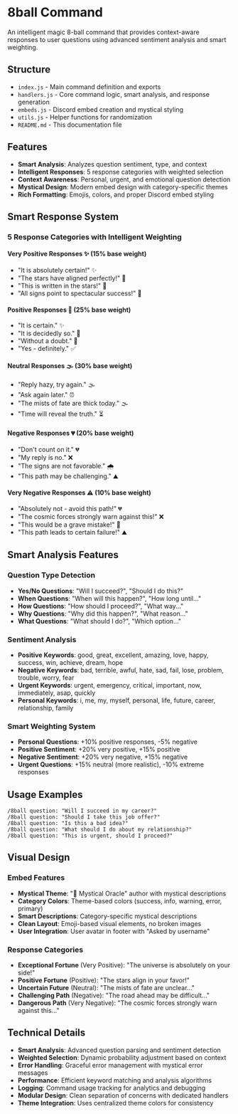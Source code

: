 # 8ball Command

An intelligent magic 8-ball command that provides context-aware responses to user questions using advanced sentiment analysis and smart weighting.

## Structure

- `index.js` - Main command definition and exports
- `handlers.js` - Core command logic, smart analysis, and response generation
- `embeds.js` - Discord embed creation and mystical styling
- `utils.js` - Helper functions for randomization
- `README.md` - This documentation file

## Features

- **Smart Analysis**: Analyzes question sentiment, type, and context
- **Intelligent Responses**: 5 response categories with weighted selection
- **Context Awareness**: Personal, urgent, and emotional question detection
- **Mystical Design**: Modern embed design with category-specific themes
- **Rich Formatting**: Emojis, colors, and proper Discord embed styling

## Smart Response System

### 5 Response Categories with Intelligent Weighting

#### Very Positive Responses ✨ (15% base weight)

- "It is absolutely certain!" ✨
- "The stars have aligned perfectly!" 🌟
- "This is written in the stars!" 🔮
- "All signs point to spectacular success!" 🚀

#### Positive Responses 🌟 (25% base weight)

- "It is certain." ✨
- "It is decidedly so." 🌟
- "Without a doubt." 💫
- "Yes - definitely." ✅

#### Neutral Responses 🌫️ (30% base weight)

- "Reply hazy, try again." 🌫️
- "Ask again later." ⏰
- "The mists of fate are thick today." 🌫️
- "Time will reveal the truth." ⏳

#### Negative Responses 💔 (20% base weight)

- "Don't count on it." 💔
- "My reply is no." ❌
- "The signs are not favorable." 🌧️
- "This path may be challenging." ⛰️

#### Very Negative Responses ⚠️ (10% base weight)

- "Absolutely not - avoid this path!" 💔
- "The cosmic forces strongly warn against this!" ❌
- "This would be a grave mistake!" 📰
- "This path leads to certain failure!" ⛰️

## Smart Analysis Features

### Question Type Detection

- **Yes/No Questions**: "Will I succeed?", "Should I do this?"
- **When Questions**: "When will this happen?", "How long until..."
- **How Questions**: "How should I proceed?", "What way..."
- **Why Questions**: "Why did this happen?", "What reason..."
- **What Questions**: "What should I do?", "Which option..."

### Sentiment Analysis

- **Positive Keywords**: good, great, excellent, amazing, love, happy, success, win, achieve, dream, hope
- **Negative Keywords**: bad, terrible, awful, hate, sad, fail, lose, problem, trouble, worry, fear
- **Urgent Keywords**: urgent, emergency, critical, important, now, immediately, asap, quickly
- **Personal Keywords**: i, me, my, myself, personal, life, future, career, relationship, family

### Smart Weighting System

- **Personal Questions**: +10% positive responses, -5% negative
- **Positive Sentiment**: +20% very positive, +15% positive
- **Negative Sentiment**: +20% very negative, +15% negative
- **Urgent Questions**: +15% neutral (more realistic), -10% extreme responses

## Usage Examples

```
/8ball question: "Will I succeed in my career?"
/8ball question: "Should I take this job offer?"
/8ball question: "Is this a bad idea?"
/8ball question: "What should I do about my relationship?"
/8ball question: "This is urgent, should I proceed?"
```

## Visual Design

### Embed Features

- **Mystical Theme**: "🔮 Mystical Oracle" author with mystical descriptions
- **Category Colors**: Theme-based colors (success, info, warning, error, primary)
- **Smart Descriptions**: Category-specific mystical descriptions
- **Clean Layout**: Emoji-based visual elements, no broken images
- **User Integration**: User avatar in footer with "Asked by username"

### Response Categories

- **Exceptional Fortune** (Very Positive): "The universe is absolutely on your side!"
- **Positive Fortune** (Positive): "The stars align in your favor!"
- **Uncertain Future** (Neutral): "The mists of fate are unclear..."
- **Challenging Path** (Negative): "The road ahead may be difficult..."
- **Dangerous Path** (Very Negative): "The cosmic forces strongly warn against this..."

## Technical Details

- **Smart Analysis**: Advanced question parsing and sentiment detection
- **Weighted Selection**: Dynamic probability adjustment based on context
- **Error Handling**: Graceful error management with mystical error messages
- **Performance**: Efficient keyword matching and analysis algorithms
- **Logging**: Command usage tracking for analytics and debugging
- **Modular Design**: Clean separation of concerns with dedicated handlers
- **Theme Integration**: Uses centralized theme colors for consistency
